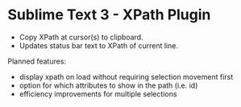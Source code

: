 Sublime Text 3 - XPath Plugin
============

- Copy XPath at cursor(s) to clipboard.
- Updates status bar text to XPath of current line.

Planned features:

- display xpath on load without requiring selection movement first
- option for which attributes to show in the path (i.e. id)
- efficiency improvements for multiple selections
